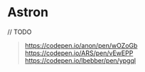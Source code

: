 # Astron

// TODO


> https://codepen.io/anon/pen/wOZoGb
> https://codepen.io/ARS/pen/vEwEPP
> https://codepen.io/lbebber/pen/ypgql